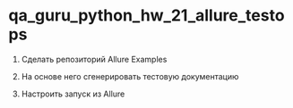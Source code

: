 # qa_guru_python_hw_21_allure_testops

1. Сделать репозиторий Allure Examples

2. На основе него сгенерировать тестовую документацию

3. Настроить запуск из Allure
